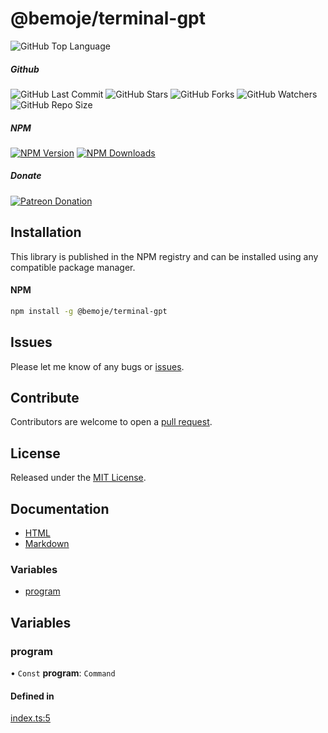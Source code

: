 # @bemoje/terminal-gpt


![GitHub Top Language](https://img.shields.io/github/languages/top/bemoje/https://github.com/bemoje/tsmono)

##### Github
![GitHub Last Commit](https://img.shields.io/github/last-commit/bemoje/https://github.com/bemoje/tsmono?color=red)
![GitHub Stars](https://img.shields.io/github/stars/bemoje/https://github.com/bemoje/tsmono)
![GitHub Forks](https://img.shields.io/github/forks/bemoje/https://github.com/bemoje/tsmono)
![GitHub Watchers](https://img.shields.io/github/watchers/bemoje/https://github.com/bemoje/tsmono)
![GitHub Repo Size](https://img.shields.io/github/repo-size/bemoje/https://github.com/bemoje/tsmono)

##### NPM
<span><a href="https://npmjs.org/@bemoje/terminal-gpt" title="View this project on NPM"><img src="https://img.shields.io/npm/v/@bemoje/terminal-gpt" alt="NPM Version" /></a></span>
<span><a href="https://npmjs.org/@bemoje/terminal-gpt" title="NPM Downloads"><img src="https://img.shields.io/npm/dt/@bemoje/terminal-gpt" alt="NPM Downloads" /></a></span>


##### Donate
<span><a href="https://www.patreon.com/user?u=40752770" title="Donate using Patreon"><img src="https://img.shields.io/badge/patreon-donate-yellow.svg" alt="Patreon Donation" /></a></span>

## Installation
This library is published in the NPM registry and can be installed using any compatible package manager.

#### NPM
```sh
npm install -g @bemoje/terminal-gpt
```


## Issues
Please let me know of any bugs or [issues](https://github.com/bemoje/https://github.com/bemoje/tsmono/issues).

## Contribute
Contributors are welcome to open a [pull request](https://github.com/bemoje/https://github.com/bemoje/tsmono/pulls).

## License
Released under the [MIT License](./LICENSE).

## Documentation
- [HTML](https://github.com/bemoje/tsmono/blob/main/pkg/terminal-gpt/docs/html/index.html)
- [Markdown](https://github.com/bemoje/tsmono/blob/main/pkg/terminal-gpt/docs/md/index.md)

### Variables

- [program](https://github.com/bemoje/tsmono/blob/main/pkg/terminal-gpt/docs/md/index.md#program)

## Variables

### program

• `Const` **program**: `Command`

#### Defined in

[index.ts:5](https://github.com/bemoje/tsmono/blob/ad6c8c6/pkg/terminal-gpt/src/index.ts#L5)
